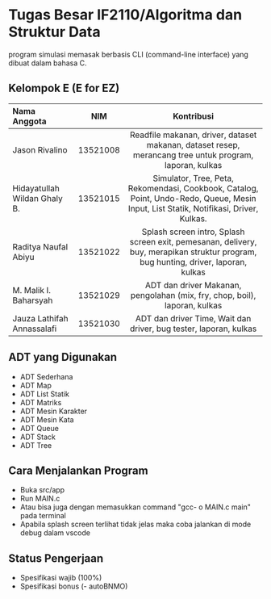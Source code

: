 # Tugas Besar IF2110/Algoritma dan Struktur Data
program simulasi memasak berbasis CLI (command-line interface) yang dibuat dalam bahasa C.

## Kelompok E (E for EZ)
| Nama Anggota   | NIM | Kontribusi|
| :---        |    :----:   |   :----:   | 
| Jason Rivalino| 13521008 | Readfile makanan, driver, dataset makanan, dataset resep, merancang tree untuk program, laporan, kulkas|
| Hidayatullah Wildan Ghaly B.   | 13521015 | Simulator, Tree, Peta, Rekomendasi, Cookbook, Catalog, Point, Undo-Redo, Queue, Mesin Input, List Statik, Notifikasi, Driver, Kulkas. |
| Raditya Naufal Abiyu | 13521022 | Splash screen intro, Splash screen exit, pemesanan, delivery, buy, merapikan struktur program, bug hunting, driver, laporan, kulkas|
| M. Malik I. Baharsyah | 13521029 | ADT dan driver Makanan, pengolahan (mix, fry, chop, boil), laporan, kulkas| 
| Jauza Lathifah Annassalafi | 13521030 | ADT dan driver Time, Wait dan driver, bug tester, laporan, kulkas| 

## ADT yang Digunakan
- ADT Sederhana<br/>
- ADT Map<br/>
- ADT List Statik<br/>
- ADT Matriks<br/>
- ADT Mesin Karakter<br/>
- ADT Mesin Kata<br/>
- ADT Queue<br/>
- ADT Stack<br/>
- ADT Tree<br/>

## Cara Menjalankan Program
- Buka src/app
- Run MAIN.c
- Atau bisa juga dengan memasukkan command "gcc- o MAIN.c main" pada terminal
- Apabila splash screen terlihat tidak jelas maka coba jalankan di mode debug dalam vscode

## Status Pengerjaan
- Spesifikasi wajib (100%)
- Spesifikasi bonus (- autoBNMO)

